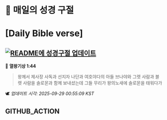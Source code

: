 # 🙏 매일의 성경 구절
# [Daily Bible verse]
## [![README에 성경구절 업데이트](https://github.com/DONGSUKA/first_test/actions/workflows/update-readme-bible.yml/badge.svg)](https://github.com/DONGSUKA/first_test/actions/workflows/update-readme-bible.yml)
<!-- START_BIBLE_VERSE -->
📖 **열왕기상 1:44**
> 왕께서 제사장 사독과 선지자 나단과 여호야다의 아들 브나야와 그렛 사람과 블렛 사람을 솔로몬과 함께 보내셨는데 그들 무리가 왕의노새에 솔로몬을 태워다가

🕊️ _업데이트 시각: 2025-09-29 00:55:09 KST_
  <!-- END_BIBLE_VERSE -->
## GITHUB_ACTION
